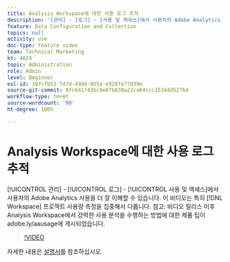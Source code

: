 ```yaml
---
title: Analysis Workspace에 대한 사용 로그 추적
description: '[관리] - [로그] - [사용 및 액세스]에서 사용자의 Adobe Analytics 사용을 더 잘 이해할 수 있습니다. 이 비디오는 특히 작업 영역 프로젝트 사용량 측정을 집중해서 다룹니다.'
feature: Data Configuration and Collection
topics: null
activity: use
doc-type: feature video
team: Technical Marketing
kt: 4024
topic: Administration
role: Admin
level: Beginner
exl-id: 397cfb51-7d7d-49dd-8b54-e928fe77d39e
source-git-commit: 8fc641743bc9e07b838a22ca64ccc15344d52764
workflow-type: tm+mt
source-wordcount: '90'
ht-degree: 100%

---
```


# Analysis Workspace에 대한 사용 로그 추적

[!UICONTROL 관리] - [!UICONTROL 로그] - [!UICONTROL 사용 및 액세스]에서 사용자의 Adobe Analytics 사용을 더 잘 이해할 수 있습니다. 이 비디오는 특히 [!DNL Workspace] 프로젝트 사용량 측정을 집중해서 다룹니다. 참고: 비디오 릴리스 이후 Analysis Workspace에서 강력한 사용 분석을 수행하는 방법에 대한 제품 팁이 adobe.ly/aausage에 게시되었습니다.

>[!VIDEO](https://video.tv.adobe.com/v/29768/?quality=12&learn=on)

자세한 내용은 [설명서](https://experienceleague.adobe.com/docs/analytics/admin/admin-tools/logs.html?lang=ko)를 참조하십시오.
